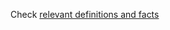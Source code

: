 Check [relevant definitions and facts](https://optim.iskh.me/07.linear_algebra.html#linear-subspace)